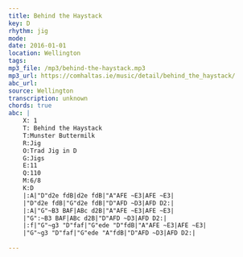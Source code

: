 ```yaml
---
title: Behind the Haystack
key: D
rhythm: jig
mode: 
date: 2016-01-01
location: Wellington
tags:
mp3_file: /mp3/behind-the-haystack.mp3
mp3_url: https://comhaltas.ie/music/detail/behind_the_haystack/
abc_url: 
source: Wellington
transcription: unknown
chords: true
abc: |
    X: 1
    T: Behind the Haystack
    T:Munster Buttermilk
    R:Jig
    O:Trad Jig in D
    G:Jigs
    E:11
    Q:110
    M:6/8
    K:D
    |:A|"D"d2e fdB|d2e fdB|"A"AFE ~E3|AFE ~E3|
    |"D"d2e fdB|"G"d2e fdB|"D"AFD ~D3|AFD D2:|
    |:A|"G"~B3 BAF|ABc d2B|"A"AFE ~E3|AFE ~E3|
    |"G":~B3 BAF|ABc d2B|"D"AFD ~D3|AFD D2:|
    |:f|"G"~g3 "D"faf|"G"ede "D"fdB|"A"AFE ~E3|AFE ~E3|
    |"G"~g3 "D"faf|"G"ede "A"fdB|"D"AFD ~D3|AFD D2:|
    
---
```


